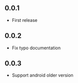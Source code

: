 ## 0.0.1
* First release

## 0.0.2
* Fix typo documentation

## 0.0.3
* Support android older version